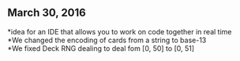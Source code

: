 ## March 30, 2016
*idea for an IDE that allows you to work on code together in real time <br />
*We changed the encoding of cards from a string to base-13 <br />
*We fixed Deck RNG dealing to deal fom [0, 50] to [0, 51] <br />
